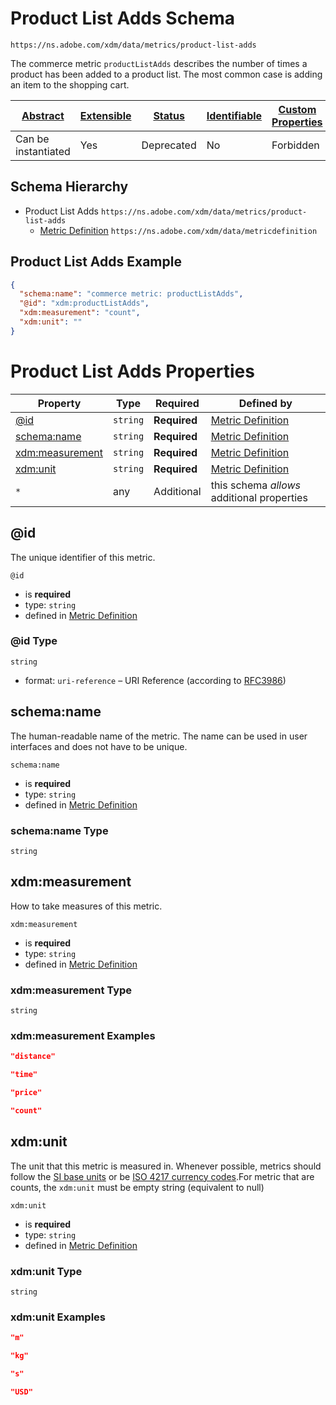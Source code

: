 
# Product List Adds Schema

```
https://ns.adobe.com/xdm/data/metrics/product-list-adds
```

The commerce metric `productListAdds` describes the number of times a product has been added to a product list. The most common case is adding an item to the shopping cart.

| [Abstract](../../../abstract.md) | [Extensible](../../../extensions.md) | [Status](../../../status.md) | [Identifiable](../../../id.md) | [Custom Properties](../../../extensions.md) | [Additional Properties](../../../extensions.md) | Defined In |
|----------------------------------|--------------------------------------|------------------------------|--------------------------------|---------------------------------------------|-------------------------------------------------|------------|
| Can be instantiated | Yes | Deprecated | No | Forbidden | Permitted | [datatypes/deprecated/product-list-adds.schema.json](datatypes/deprecated/product-list-adds.schema.json) |
## Schema Hierarchy

* Product List Adds `https://ns.adobe.com/xdm/data/metrics/product-list-adds`
  * [Metric Definition](../data/metricdefinition.schema.md) `https://ns.adobe.com/xdm/data/metricdefinition`


## Product List Adds Example
```json
{
  "schema:name": "commerce metric: productListAdds",
  "@id": "xdm:productListAdds",
  "xdm:measurement": "count",
  "xdm:unit": ""
}
```

# Product List Adds Properties

| Property | Type | Required | Defined by |
|----------|------|----------|------------|
| [@id](#id) | `string` | **Required** | [Metric Definition](../data/metricdefinition.schema.md#id) |
| [schema:name](#schemaname) | `string` | **Required** | [Metric Definition](../data/metricdefinition.schema.md#schemaname) |
| [xdm:measurement](#xdmmeasurement) | `string` | **Required** | [Metric Definition](../data/metricdefinition.schema.md#xdmmeasurement) |
| [xdm:unit](#xdmunit) | `string` | **Required** | [Metric Definition](../data/metricdefinition.schema.md#xdmunit) |
| `*` | any | Additional | this schema *allows* additional properties |

## @id

The unique identifier of this metric.

`@id`
* is **required**
* type: `string`
* defined in [Metric Definition](../data/metricdefinition.schema.md#id)

### @id Type


`string`
* format: `uri-reference` – URI Reference (according to [RFC3986](https://tools.ietf.org/html/rfc3986))






## schema:name

The human-readable name of the metric. The name can be used in user interfaces and does not have to be unique.

`schema:name`
* is **required**
* type: `string`
* defined in [Metric Definition](../data/metricdefinition.schema.md#schemaname)

### schema:name Type


`string`






## xdm:measurement

How to take measures of this metric.

`xdm:measurement`
* is **required**
* type: `string`
* defined in [Metric Definition](../data/metricdefinition.schema.md#xdmmeasurement)

### xdm:measurement Type


`string`





### xdm:measurement Examples

```json
"distance"
```

```json
"time"
```

```json
"price"
```

```json
"count"
```



## xdm:unit

The unit that this metric is measured in. Whenever possible, metrics should follow the [SI base units](https://www.bipm.org/en/measurement-units/) or be [ISO 4217 currency codes](https://www.iso.org/iso-4217-currency-codes.html).For metric that are counts, the `xdm:unit` must be empty string (equivalent to null)

`xdm:unit`
* is **required**
* type: `string`
* defined in [Metric Definition](../data/metricdefinition.schema.md#xdmunit)

### xdm:unit Type


`string`





### xdm:unit Examples

```json
"m"
```

```json
"kg"
```

```json
"s"
```

```json
"USD"
```


